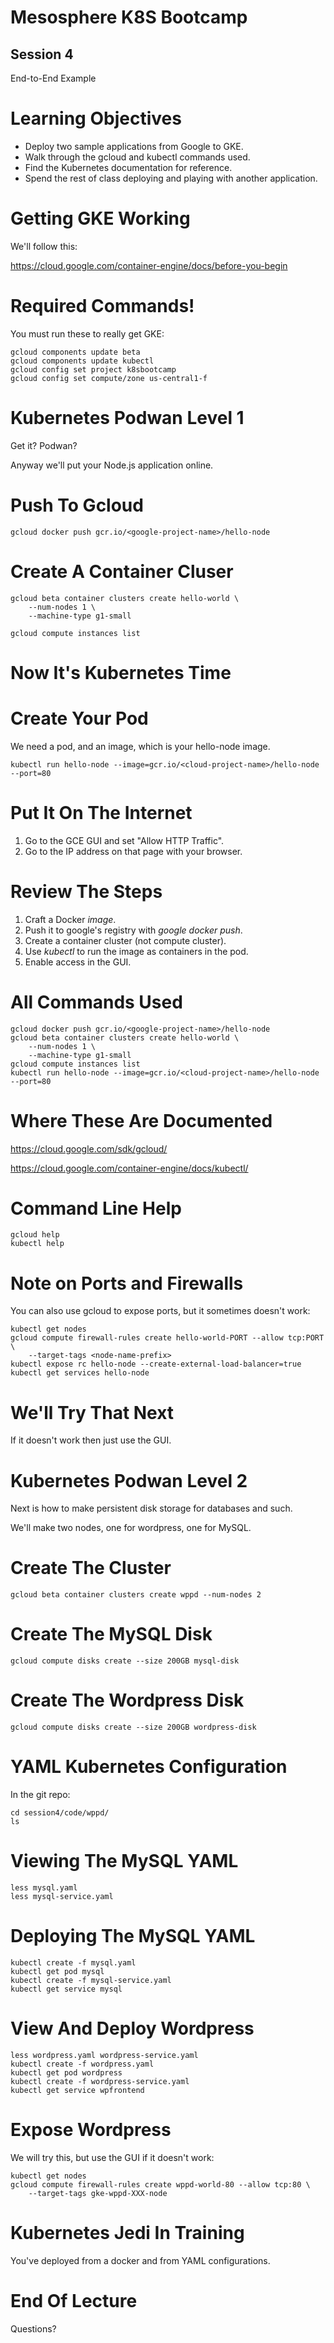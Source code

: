 Mesosphere K8S Bootcamp
=======

Session 4
----

End-to-End Example



Learning Objectives
====

* Deploy two sample applications from Google to GKE.
* Walk through the gcloud and kubectl commands used.
* Find the Kubernetes documentation for reference.
* Spend the rest of class deploying and playing with another application.



Getting GKE Working
====

We'll follow this:

https://cloud.google.com/container-engine/docs/before-you-begin



Required Commands!
====

You must run these to really get GKE:

    gcloud components update beta
    gcloud components update kubectl
    gcloud config set project k8sbootcamp
    gcloud config set compute/zone us-central1-f



Kubernetes Podwan Level 1
====

Get it? Podwan?

Anyway we'll put your Node.js application online.



Push To Gcloud
====

    gcloud docker push gcr.io/<google-project-name>/hello-node



Create A Container Cluser
====

    gcloud beta container clusters create hello-world \
        --num-nodes 1 \
        --machine-type g1-small

    gcloud compute instances list



Now It's Kubernetes Time
====



Create Your Pod
====

We need a pod, and an image, which is your hello-node image.

    kubectl run hello-node --image=gcr.io/<cloud-project-name>/hello-node --port=80



Put It On The Internet
====

1. Go to the GCE GUI and set "Allow HTTP Traffic".
2. Go to the IP address on that page with your browser.



Review The Steps
====

1. Craft a Docker *image*.
2. Push it to google's registry with *google docker push*.
3. Create a container cluster (not compute cluster).
4. Use *kubectl* to run the image as containers in the pod.
5. Enable access in the GUI.



All Commands Used
====

    gcloud docker push gcr.io/<google-project-name>/hello-node
    gcloud beta container clusters create hello-world \
        --num-nodes 1 \
        --machine-type g1-small
    gcloud compute instances list
    kubectl run hello-node --image=gcr.io/<cloud-project-name>/hello-node --port=80



Where These Are Documented
====

https://cloud.google.com/sdk/gcloud/

https://cloud.google.com/container-engine/docs/kubectl/



Command Line Help
====
    
    gcloud help
    kubectl help



Note on Ports and Firewalls
====

You can also use gcloud to expose ports, but it sometimes doesn't work:

    kubectl get nodes
    gcloud compute firewall-rules create hello-world-PORT --allow tcp:PORT \
        --target-tags <node-name-prefix>
    kubectl expose rc hello-node --create-external-load-balancer=true
    kubectl get services hello-node



We'll Try That Next
====

If it doesn't work then just use the GUI.



Kubernetes Podwan Level 2
====

Next is how to make persistent disk storage for databases and such.

We'll make two nodes, one for wordpress, one for MySQL.



Create The Cluster
====

    gcloud beta container clusters create wppd --num-nodes 2



Create The MySQL Disk
====

    gcloud compute disks create --size 200GB mysql-disk



Create The Wordpress Disk
====

    gcloud compute disks create --size 200GB wordpress-disk



YAML Kubernetes Configuration
====

In the git repo:

    cd session4/code/wppd/
    ls



Viewing The MySQL YAML
====

    less mysql.yaml
    less mysql-service.yaml



Deploying The MySQL YAML
====

    kubectl create -f mysql.yaml
    kubectl get pod mysql
    kubectl create -f mysql-service.yaml
    kubectl get service mysql



View And Deploy Wordpress
====

    less wordpress.yaml wordpress-service.yaml
    kubectl create -f wordpress.yaml
    kubectl get pod wordpress
    kubectl create -f wordpress-service.yaml
    kubectl get service wpfrontend



Expose Wordpress
====

We will try this, but use the GUI if it doesn't work:

    kubectl get nodes
    gcloud compute firewall-rules create wppd-world-80 --allow tcp:80 \
        --target-tags gke-wppd-XXX-node



Kubernetes Jedi In Training
====

You've deployed from a docker and from YAML configurations.



End Of Lecture 
=====

Questions?

